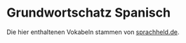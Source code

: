 # Grundwortschatz Spanisch

Die hier enthaltenen Vokabeln stammen von 
[sprachheld.de](https://www.sprachheld.de/grundwortschatz-spanisch-wichtigste-vokabeln/).
